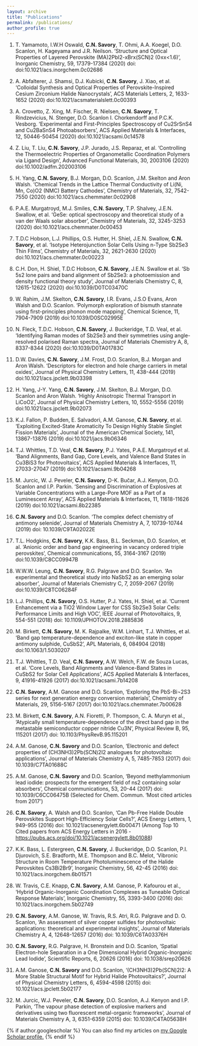 ```yaml
---
layout: archive
title: "Publications"
permalink: /publications/
author_profile: true
---
```


1. T. Yamamoto, I.W.H Oswald, **C.N. Savory**, T. Ohmi, A.A. Koegel, D.O. Scanlon, H. Kageyama and J.R. Neilson. ‘Structure and Optical Properties of Layered Perovskite (MA)2PbI2-xBrx(SCN)2 (0≤x<1.6)’, Inorganic Chemistry, 59, 17379-17384 (2020) doi: doi:10.1021/acs.inorgchem.0c02686 

2. A. Abfalterer, J. Shamsi, D.J. Kubicki, **C.N. Savory**, J. Xiao, et al. ‘Colloidal Synthesis and Optical Properties of Perovskite-Inspired Cesium Zirconium Halide Nanocrystals’, ACS Materials Letters, 2, 1633-1652 (2020) doi:10.1021/acsmaterialslett.0c00393 

3. A. Crovetto, Z. Xing, M. Fischer, R. Nielsen, **C.N. Savory**, T. Rindzevicius, N. Stenger, D.O. Scanlon I. Chorkendorff and P.C.K. Vesborg. ‘Experimental and First-Principles Spectroscopy of Cu2SrSnS4 and Cu2BaSnS4 Photoabsorbers’, ACS Applied Materials & Interfaces, 12, 50446-50454 (2020) doi:10.1021/acsami.0c14578 

4. Z. Liu, T. Liu, **C.N. Savory**, J.P. Jurado, J.S. Reparaz, et al. ‘Controlling the Thermoelectric Properties of Organometallic Coordination Polymers via Ligand Design’, Advanced Functional Materials, 30, 2003106 (2020) doi:10.1002/adfm.202003106 

5. H. Yang, **C.N. Savory**, B.J. Morgan, D.O. Scanlon, J.M. Skelton and Aron Walsh. ‘Chemical Trends in the Lattice Thermal Conductivity of Li(Ni, Mn, Co)O2 (NMC) Battery Cathodes’, Chemistry of Materials, 32, 7542-7550 (2020) doi:10.1021/acs.chemmater.0c02908 

6. P.A.E. Murgatroyd, M.J. Smiles, **C.N. Savory**, T.P. Shalvey, J.E.N. Swallow, et al. ‘GeSe: optical spectroscopy and theoretical study of a van der Waals solar absorber’, Chemistry of Materials, 32, 3245-3253 (2020) doi:10.1021/acs.chemmater.0c00453 

7. T.D.C Hobson, L.J. Phillips, O.S. Hutter, H. Shiel, J.E.N. Swallow, **C.N. Savory**, et al. ‘Isotype Heterojunction Solar Cells Using n-Type Sb2Se3 Thin Films’, Chemistry of Materials, 32, 2621-2630 (2020) doi:10.1021/acs.chemmater.0c00223 

8. C.H. Don, H. Shiel, T.D.C Hobson, **C.N. Savory**, J.E.N. Swallow et al. ‘Sb 5s2 lone pairs and band alignment of Sb2Se3: a photoemission and density functional theory study’, Journal of Materials Chemistry C, 8, 12615-12622 (2020) doi:10.1039/D0TC03470C 

9. W. Rahim, J.M. Skelton, **C.N. Savory**, I.R. Evans, J.S.O Evans, Aron Walsh and D.O. Scanlon. ‘Polymorph exploration of bismuth stannate using first-principles phonon mode mapping’, Chemical Science, 11, 7904-7909 (2019) doi:10.1039/D0SC02995E 

10. N. Fleck, T.D.C. Hobson, **C.N. Savory**, J. Buckeridge, T.D. Veal, et al. ‘Identifying Raman modes of Sb2Se3 and their symmetries using angle-resolved polarised Raman spectra, Journal of Materials Chemistry A, 8, 8337-8344 (2020) doi:10.1039/D0TA01783C 

11. D.W. Davies, **C.N. Savory**, J.M. Frost, D.O. Scanlon, B.J. Morgan and Aron Walsh. ‘Descriptors for electron and hole charge carriers in metal oxides’, Journal of Physical Chemistry Letters, 11, 438-444 (2019) doi:10.1021/acs.jpclett.9b03398


12. H. Yang, J-Y. Yang, **C.N. Savory**, J.M. Skelton, B.J. Morgan, D.O. Scanlon and Aron Walsh. ‘Highly Anisotropic Thermal Transport in LiCoO2’, Journal of Physical Chemistry Letters, 10, 5552-5556 (2019) doi:10.1021/acs.jpclett.9b02073 

13. K.J. Fallon, P. Budden, E. Salvadori, A.M. Ganose, **C.N. Savory**, et al. ‘Exploiting Excited-State Aromaticity To Design Highly Stable Singlet Fission Materials’, Journal of the American Chemical Society, 141, 13867-13876 (2019) doi:10.1021/jacs.9b06346 

14. T.J. Whittles, T.D. Veal, **C.N. Savory**, P.J. Yates, P.A.E. Murgatroyd et al. ‘Band Alignments, Band Gap, Core Levels, and Valence Band States in Cu3BiS3 for Photovoltaics’, ACS Applied Materials & Interfaces, 11, 27033-27047 (2019) doi:10.1021/acsami.9b04268

15. M. Jurcic, W. J. Peveler, **C.N. Savory**, D-K. Bučar, A.J. Kenyon, D.O. Scanlon and I.P. Parkin. ‘Sensing and Discrimination of Explosives at Variable Concentrations with a Large-Pore MOF as a Part of a Luminescent Array’, ACS Applied Materials & Interfaces, 11, 11618-11626 (2019) doi:10.1021/acsami.8b22385 

16. **C.N. Savory** and D.O. Scanlon. ‘The complex defect chemistry of antimony selenide’, Journal of Materials Chemistry A, 7, 10739-10744 (2019) doi: 10.1039/C9TA02022E 

17. T.L. Hodgkins, **C.N. Savory**, K.K. Bass, B.L. Seckman, D.O. Scanlon, et al. ‘Anionic order and band gap engineering in vacancy ordered triple perovskites’, Chemical communications, 55, 3164-3167 (2019) doi:10.1039/C8CC09947B 

18. W.W.W. Leung, **C.N. Savory**, R.G. Palgrave and D.O. Scanlon. ‘An experimental and theoretical study into NaSbS2 as an emerging solar absorber’, Journal of Materials Chemistry C, 7, 2059-2067 (2019) doi:10.1039/C8TC06284F 

19. L.J. Phillips, **C.N. Savory**, O.S. Hutter, P.J. Yates, H. Shiel, et al. ‘Current Enhancement via a TiO2 Window Layer for CSS Sb2Se3 Solar Cells: Performance Limits and High VOC’, IEEE Journal of Photovoltaics, 9, 554-551 (2018) doi: 10.1109/JPHOTOV.2018.2885836 

20. M. Birkett, **C.N. Savory**, M. K. Rajpalke, W.M. Linhart, T.J. Whittles, et al. ‘Band gap temperature-dependence and exciton-like state in copper antimony sulphide, CuSbS2’, APL Materials, 6, 084904 (2018) doi:10.1063/1.5030207 

21. T.J. Whittles, T.D. Veal, **C.N. Savory**, A.W. Welch, F.W. de Souza Lucas, et al. ‘Core Levels, Band Alignments and Valence-Band States in CuSbS2 for Solar Cell Applications’, ACS Applied Materials & Interfaces, 9, 41916-41926 (2017) doi:10.1021/acsami.7b14208 

22. **C.N. Savory**, A.M. Ganose and D.O. Scanlon, ‘Exploring the PbS-Bi¬2S3 series for next generation energy conversion materials’, Chemistry of Materials, 29, 5156-5167 (2017) doi:10.1021/acs.chemmater.7b00628 

23. M. Birkett, **C.N. Savory**, A.N. Fioretti, P. Thompson, C. A. Muryn et al., ‘Atypically small temperature-dependence of the direct band gap in the metastable semiconductor copper nitride Cu3N’, Physical Review B, 95, 115201 (2017) doi: 10.1103/PhysRevB.95.115201 

24. A.M. Ganose, **C.N. Savory** and D.O. Scanlon, ‘Electronic and defect properties of (CH3NH3)2Pb(SCN)2I2 analogues for photovoltaic applications’, Journal of Materials Chemistry A, 5, 7485-7853 (2017) doi: 10.1039/C7TA01688C 

25. A.M. Ganose, **C.N. Savory** and D.O. Scanlon, ‘Beyond methylammonium lead iodide: prospects for the emergent field of ns2 containing solar absorbers’, Chemical communications, 53, 20-44 (2017) doi: 10.1039/C6CC06475B (Selected for Chem. Commun. ‘Most cited articles from 2017’)

26. **C.N. Savory**, A. Walsh and D.O. Scanlon, ‘Can Pb-Free Halide Double Perovskites Support High-Efficiency Solar Cells?’, ACS Energy Letters, 1, 949-955 (2016) doi: 10.1021/acsenergylett.6b00471 (Among Top 10 Cited papers from ACS Energy Letters in 2016 - https://pubs.acs.org/doi/10.1021/acsenergylett.8b01088)

27. K.K. Bass, L. Estergreen, **C.N. Savory**, J. Buckeridge, D.O. Scanlon, P.I. Djurovich, S.E. Bradforth, M.E. Thompson and B.C. Melot, ‘Vibronic Structure in Room Temperature Photoluminescence of the Halide Perovskites Cs3Bi2Br9’, Inorganic Chemistry, 56, 42-45 (2016) doi: 10.1021/acs.inorgchem.6b01571 

28. W. Travis, C.E. Knapp, **C.N. Savory**, A.M. Ganose, P. Kafourou et al., ‘Hybrid Organic-Inorganic Coordination Complexes as Tuneable Optical Response Materials’, Inorganic Chemistry, 55, 3393-3400 (2016) doi: 10.1021/acs.inorgchem.5b02749 

29. **C.N. Savory**, A.M. Ganose, W. Travis, R.S. Atri, R.G. Palgrave and D. O. Scanlon, ‘An assessment of silver copper sulfides for photovoltaic applications: theoretical and experimental insights’, Journal of Materials Chemistry A, 4, 12648-12657 (2016) doi: 10.1039/C6TA03376H 

30. **C.N. Savory**, R.G. Palgrave, H. Bronstein and D.O. Scanlon, ‘Spatial Electron-hole Separation in a One Dimensional Hybrid Organic-Inorganic Lead Iodide’, Scientific Reports, 6, 20626 (2016) doi: 10.1038/srep20626 

31. A.M. Ganose, **C.N. Savory** and D.O. Scanlon, ‘(CH3NH3)2Pb(SCN)2I2: A More Stable Structural Motif for Hybrid Halide Photovoltaics?’, Journal of Physical Chemistry Letters, 6, 4594-4598 (2015) doi: 10.1021/acs.jpclett.5b02177 

32. M. Jurcic, W.J. Peveler, **C.N. Savory**, D.O. Scanlon, A.J. Kenyon and I.P. Parkin, ‘The vapour phase detection of explosive markers and derivatives using two fluorescent metal-organic frameworks’, Journal of Materials Chemistry A, 3, 6351-6359 (2015) doi: 10.1039/C4TA05638H 


{% if author.googlescholar %}
  You can also find my articles on <u><a href="{{author.googlescholar}}">my Google Scholar profile</a>.</u>
{% endif %}

